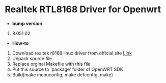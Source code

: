 # Realtek RTL8168 Driver for Openwrt
- **bump version**
1. 8.051.02
- **How-to**
1. Download realtek r8168 linux driver from official site [Link](https://www.realtek.com/component/zoo/category/network-interface-controllers-10-100-1000m-gigabit-ethernet-pci-express-software)  
2. Unpack source file  
3. Replace orginal Makefile with this file  
4. Put this source to 'package' folder of OpenWRT SDK  
5. Build(make menuconfig, make defconfig, make)  
